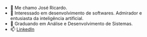 - 👋 Me chamo José Ricardo.
- 👀 Interessado em desenvolvimento de softwares. Admirador e entusiasta da inteligência artificial.
- 🌱 Graduando em Análise e Desenvolvimento de Sistemas.
- 📫 [LinkedIn](https://www.linkedin.com/in/jos%C3%A9-ricardo-borges-filho-0a7008219)


<!---
Zezinn/Zezinn is a ✨ special ✨ repository because its `README.md` (this file) appears on your GitHub profile.
You can click the Preview link to take a look at your changes.
--->
